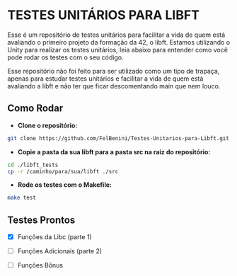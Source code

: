 # TESTES UNITÁRIOS PARA LIBFT

Esse é um repositório de testes unitários para facilitar a vida de quem está avaliando o primeiro projeto da formação da 42, o libft. Estamos utilizando o Unity para realizar os testes unitários, leia abaixo para entender como você pode rodar os testes com o seu código.

Esse repositório não foi feito para ser utilizado como um tipo de trapaça, apenas para estudar testes unitários e facilitar a vida de quem está avaliando a libft e não ter que ficar descomentando main que nem louco.

## Como Rodar

- **Clone o repositório:**
```bash
git clone https://github.com/FelBenini/Testes-Unitarios-para-Libft.git libft_tests
```
- **Copie a pasta da sua libft para a pasta src na raiz do repositório:**
```bash
cd ./libft_tests
cp -r /caminho/para/sua/libft ./src
```
- **Rode os testes com o Makefile:**
```bash
make test
```

## Testes Prontos

- [x] Funções da Libc (parte 1)
- [ ] Funções Adicionais (parte 2)
- [ ] Funções Bônus

